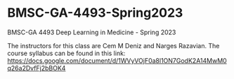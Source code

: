 # BMSC-GA-4493-Spring2023
BMSC-GA 4493 Deep Learning in Medicine - Spring 2023

The instructors for this class are Cem M Deniz and Narges Razavian. The course syllabus can be found in this link: https://docs.google.com/document/d/1WVyVOjF0a8l1ON7GodK2A14MwM0q26a2DvfFj2bBOK4
